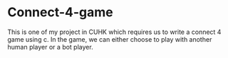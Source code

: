 # Connect-4-game
This is one of my project in CUHK which requires us to write a connect 4 game using c.
In the game, we can either choose to play with another human player or a bot player.
